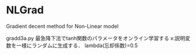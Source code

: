 # NLGrad
Gradient decent method for Non-Linear model

gradd3a.py
最急降下法でtanh関数のパラメータをオンライン学習する
x:説明変数を一様にランダムに生成する．
lambda(忘却係数)=0.5

